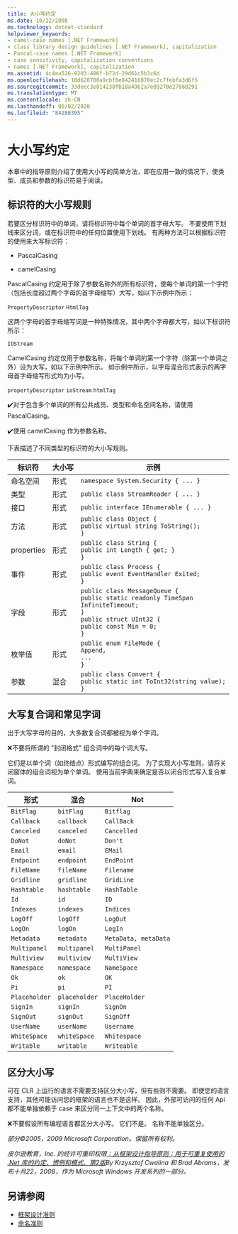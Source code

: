 ```yaml
---
title: 大小写约定
ms.date: 10/22/2008
ms.technology: dotnet-standard
helpviewer_keywords:
- camel-case names [.NET Framework]
- class library design guidelines [.NET Framework], capitalization
- Pascal-case names [.NET Framework]
- case sensitivity, capitalization conventions
- names [.NET Framework], capitalization
ms.assetid: 4c4ea526-9203-486f-b72d-29d61c5b3c6d
ms.openlocfilehash: 10d628700a9cbf0e842416878ec2c7febfa3d6f5
ms.sourcegitcommit: 33deec3e814238fb18a49b2a7e89278e27888291
ms.translationtype: MT
ms.contentlocale: zh-CN
ms.lasthandoff: 06/02/2020
ms.locfileid: "84280395"
---
```

# <a name="capitalization-conventions"></a>大小写约定
本章中的指导原则介绍了使用大小写的简单方法，即在应用一致的情况下，使类型、成员和参数的标识符易于阅读。

## <a name="capitalization-rules-for-identifiers"></a>标识符的大小写规则
 若要区分标识符中的单词，请将标识符中每个单词的首字母大写。 不要使用下划线来区分词，或在标识符中的任何位置使用下划线。 有两种方法可以根据标识符的使用来大写标识符：

- PascalCasing

- camelCasing

 PascalCasing 约定用于除了参数名称外的所有标识符，使每个单词的第一个字符（包括长度超过两个字母的首字母缩写）大写，如以下示例中所示：

 `PropertyDescriptor`
 `HtmlTag`

 这两个字母的首字母缩写词是一种特殊情况，其中两个字母都大写，如以下标识符所示：

 `IOStream`

 CamelCasing 约定仅用于参数名称，将每个单词的第一个字符（除第一个单词之外）设为大写，如以下示例中所示。 如示例中所示，以字母混合形式表示的两字母首字母缩写形式均为小写。

 `propertyDescriptor`
 `ioStream`
 `htmlTag`

 ✔️对于包含多个单词的所有公共成员、类型和命名空间名称，请使用 PascalCasing。

 ✔️使用 camelCasing 作为参数名称。

 下表描述了不同类型的标识符的大小写规则。

|标识符|大小写|示例|
|----------------|------------|-------------|
|命名空间|形式|`namespace System.Security { ... }`|
|类型|形式|`public class StreamReader { ... }`|
|接口|形式|`public interface IEnumerable { ... }`|
|方法|形式|`public class Object {` <br />  `public virtual string ToString();` <br /> `}`|
|properties|形式|`public class String {` <br />  `public int Length { get; }` <br /> `}`|
|事件|形式|`public class Process {` <br />  `public event EventHandler Exited;` <br /> `}`|
|字段|形式|`public class MessageQueue {` <br />  `public static readonly TimeSpan` <br /> `InfiniteTimeout;` <br /> `}` <br /> `public struct UInt32 {` <br />  `public const Min = 0;` <br /> `}`|
|枚举值|形式|`public enum FileMode {` <br />  `Append,` <br />  `...` <br /> `}`|
|参数|混合|`public class Convert {` <br />  `public static int ToInt32(string value);` <br /> `}`|

## <a name="capitalizing-compound-words-and-common-terms"></a>大写复合词和常见字词
 出于大写字母的目的，大多数复合词都被视为单个字词。

 ❌不要将所谓的 "封闭格式" 组合词中的每个词大写。

 它们是以单个词（如终结点）形式编写的组合词。 为了实现大小写准则，请将关闭窗体的组合词视为单个单词。 使用当前字典来确定是否以闭合形式写入复合单词。

|形式|混合|Not|
|------------|-----------|---------|
|`BitFlag`|`bitFlag`|`Bitflag`|
|`Callback`|`callback`|`CallBack`|
|`Canceled`|`canceled`|`Cancelled`|
|`DoNot`|`doNot`|`Don't`|
|`Email`|`email`|`EMail`|
|`Endpoint`|`endpoint`|`EndPoint`|
|`FileName`|`fileName`|`Filename`|
|`Gridline`|`gridline`|`GridLine`|
|`Hashtable`|`hashtable`|`HashTable`|
|`Id`|`id`|`ID`|
|`Indexes`|`indexes`|`Indices`|
|`LogOff`|`logOff`|`LogOut`|
|`LogOn`|`logOn`|`LogIn`|
|`Metadata`|`metadata`|`MetaData, metaData`|
|`Multipanel`|`multipanel`|`MultiPanel`|
|`Multiview`|`multiview`|`MultiView`|
|`Namespace`|`namespace`|`NameSpace`|
|`Ok`|`ok`|`OK`|
|`Pi`|`pi`|`PI`|
|`Placeholder`|`placeholder`|`PlaceHolder`|
|`SignIn`|`signIn`|`SignOn`|
|`SignOut`|`signOut`|`SignOff`|
|`UserName`|`userName`|`Username`|
|`WhiteSpace`|`whiteSpace`|`Whitespace`|
|`Writable`|`writable`|`Writeable`|

## <a name="case-sensitivity"></a>区分大小写
 可在 CLR 上运行的语言不需要支持区分大小写，但有些则不需要。 即使您的语言支持，其他可能访问您的框架的语言也不是这样。 因此，外部可访问的任何 Api 都不能单独依赖于 case 来区分同一上下文中的两个名称。

 ❌不要假设所有编程语言都区分大小写。 它们不是。 名称不能单独区分。

 *部分©2005，2009 Microsoft Corporation。保留所有权利。*

 *皮尔逊教育，Inc. 的经许可重印权限[：从框架设计指导原则：用于可重复使用的 .Net 库的约定、惯例和模式、第2版](https://www.informit.com/store/framework-design-guidelines-conventions-idioms-and-9780321545619)By Krzysztof Cwalina 和 Brad Abrams，发布十月22，2008，作为 Microsoft Windows 开发系列的一部分。*

## <a name="see-also"></a>另请参阅

- [框架设计准则](index.md)
- [命名准则](naming-guidelines.md)
